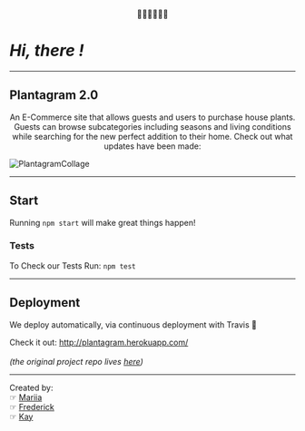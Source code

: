  <p align="center">
    🌿🍀🌳🌴🌵🌱
  </p>

# _Hi, there !_

---

## Plantagram 2.0

 <p align="center">
An E-Commerce site that allows guests and users to purchase house plants. Guests can browse subcategories including seasons and living conditions while searching for the new perfect addition to their home. Check out what updates have been made:
</p>

![PlantagramCollage](https://user-images.githubusercontent.com/49247755/136291670-ba8c88c5-369e-4528-97f1-2f2c5979d3a0.png)

---

## Start

Running `npm start` will make great things happen!

### Tests

To Check our Tests Run: `npm test`

---

<!-- To build. git push heroku main   -->

## Deployment

We deploy automatically, via continuous deployment with Travis 🚀

Check it out: http://plantagram.herokuapp.com/ <br />
<br />
_(the original project repo lives [here](https://github.com/Plantagram-App/Plantagram))_

---

Created by: <br />
☞ [Mariia](https://github.com/mariiaromaniuk) <br />
☞ [Frederick](https://github.com/just-kwesi) <br />
☞ [Kay](https://github.com/kyvycodes) <br />
